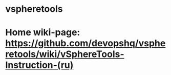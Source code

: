 # vspheretools
# Home wiki-page: https://github.com/devopshq/vspheretools/wiki/vSphereTools-Instruction-(ru)
